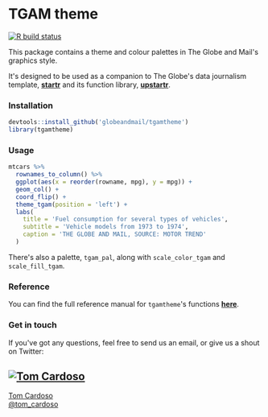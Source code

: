 # TGAM theme

<!-- badges: start -->
[![R build status](https://github.com/globeandmail/tgamtheme/workflows/R-CMD-check/badge.svg)](https://github.com/globeandmail/tgamtheme/actions)
<!-- badges: end -->

This package contains a theme and colour palettes in The Globe and Mail's graphics style.

It's designed to be used as a companion to The Globe's data journalism template, [**startr**](https://www.github.com/globeandmail/startr) and its function library, [**upstartr**](https://www.github.com/globeandmail/upstartr).

### Installation

```r
devtools::install_github('globeandmail/tgamtheme')
library(tgamtheme)
```

### Usage

```r
mtcars %>%
  rownames_to_column() %>%
  ggplot(aes(x = reorder(rowname, mpg), y = mpg)) +
  geom_col() +
  coord_flip() +
  theme_tgam(position = 'left') +
  labs(
    title = 'Fuel consumption for several types of vehicles',
    subtitle = 'Vehicle models from 1973 to 1974',
    caption = 'THE GLOBE AND MAIL, SOURCE: MOTOR TREND'
  )
```

There's also a palette, `tgam_pal`, along with `scale_color_tgam` and `scale_fill_tgam`.

### Reference

You can find the full reference manual for `tgamtheme`'s functions [**here**](https://globeandmail.github.io/tgamtheme).


### Get in touch

If you've got any questions, feel free to send us an email, or give us a shout on Twitter:

[![Tom Cardoso](https://avatars0.githubusercontent.com/u/2408118?v=3&s=200)](https://github.com/tomcardoso)
---
[Tom Cardoso](mailto:tcardoso@globeandmail.com) <br> [@tom_cardoso](https://www.twitter.com/tom_cardoso)
